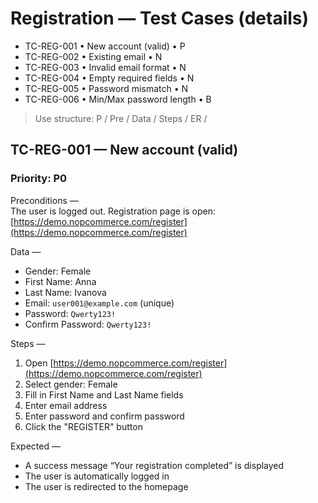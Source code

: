 # Registration — Test Cases (details)
- TC-REG-001 • New account (valid) • P
- TC-REG-002 • Existing email • N
- TC-REG-003 • Invalid email format • N
- TC-REG-004 • Empty required fields • N
- TC-REG-005 • Password mismatch • N
- TC-REG-006 • Min/Max password length • B

> Use structure: P / Pre / Data / Steps / ER /

## TC-REG-001 — New account (valid)

### Priority: P0

Preconditions —  
The user is logged out. Registration page is open:  
[https://demo.nopcommerce.com/register](https://demo.nopcommerce.com/register)

Data —  
- Gender: Female  
- First Name: Anna  
- Last Name: Ivanova  
- Email: `user001@example.com` (unique)  
- Password: `Qwerty123!`  
- Confirm Password: `Qwerty123!`

Steps —  
1) Open [https://demo.nopcommerce.com/register](https://demo.nopcommerce.com/register)  
2) Select gender: Female  
3) Fill in First Name and Last Name fields  
4) Enter email address  
5) Enter password and confirm password  
6) Click the "REGISTER" button

Expected —  
- A success message “Your registration completed” is displayed  
- The user is automatically logged in  
- The user is redirected to the homepage

